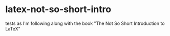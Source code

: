# latex-not-so-short-intro
tests as I'm following along with the book "The Not So Short Introduction to LaTeX"
